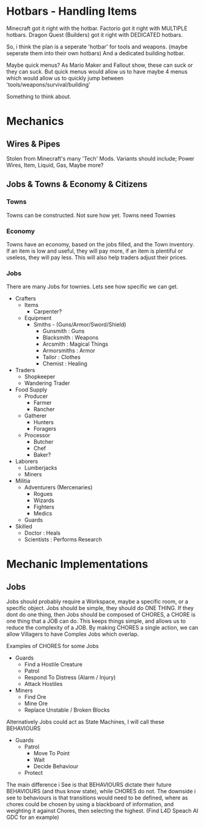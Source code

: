 # Hotbars - Handling Items
Minecraft got it right with the hotbar.
Factorio got it right with MULTIPLE hotbars.
Dragon Quest (Builders) got it right with DEDICATED hotbars.

So, i think the plan is a seperate 'hotbar' for tools and weapons. (maybe seperate them into their own hotbars)
And a dedicated building hotbar. 

Maybe quick menus? As Mario Maker and Fallout show, these can suck or they can suck. But quick menus would allow us to have maybe 4 menus which would allow us to quickly jump between 'tools/weapons/survival/building'

Something to think about.



# Mechanics
## Wires & Pipes
Stolen from Minecraft's many 'Tech' Mods. Variants should include; Power Wires, Item, Liquid, Gas, Maybe more?
## Jobs & Towns & Economy & Citizens
### Towns 
Towns can be constructed. Not sure how yet. Towns need Townies
### Economy
Towns have an economy, based on the jobs filled, and the Town inventory. If an item is low and useful, they will pay more, if an item is plentiful or useless, they will pay less. This will also help traders adjust their prices.
### Jobs
There are many Jobs for townies. Lets see how specific we can get.
* Crafters
	* Items
		* Carpenter?
	* Equipment
		* Smiths - (Guns/Armor/Sword/Shield)
			- Gunsmith : Guns
			- Blacksmith : Weapons
			- Arcsmith : Magical Things
			- Armorsmiths : Armor
			- Tailor : Clothes
			- Chemist : Healing
* Traders
	* Shopkeeper
	* Wandering Trader
* Food Supply
	* Producer
		* Farmer
		* Rancher
	* Gatherer
		* Hunters
		* Foragers
	* Processor
		* Butcher
		* Chef
		* Baker?
* Laborers
	* Lumberjacks
	* Miners
* Militia
	* Adventurers (Mercenaries)
	 	- Rogues 
		- Wizards
		- Fighters
		- Medics
	* Guards
* Skilled
 	- Doctor : Heals
	- Scientists : Performs Research

# Mechanic Implementations
## Jobs
Jobs should probably require a Workspace, maybe a specific room, or a specific object.
Jobs should be simple, they should do ONE THING. If they dont do one thing, then Jobs should be composed of CHORES, a CHORE is one thing that a JOB can do. This keeps things simple, and allows us to reduce the complexity of a JOB.
By making CHORES a single action, we can allow Villagers to have Complex Jobs which overlap.

Examples of CHORES for some Jobs
* Guards
	* Find a Hostile Creature
	* Patrol
	* Respond To Distress (Alarm / Injury)
	* Attack Hostiles
* Miners
	* Find Ore
	* Mine Ore
	* Replace Unstable / Broken Blocks
	
Alternatively Jobs could act as State Machines, I will call these BEHAVIOURS

* Guards
	* Patrol
		* Move To Point
		* Wait
		* Decide Behaviour
	* Protect

The main difference i See is that BEHAVIOURS dictate their future BEHAVIOURS (and thus know state), while CHORES do not. The downside i see to behaviours is that transitions would need to be defined, where as chores could be chosen by using a blackboard of information, and weighting it against Chores, then selecting the highest. (Find L4D Speach AI GDC for an example)
